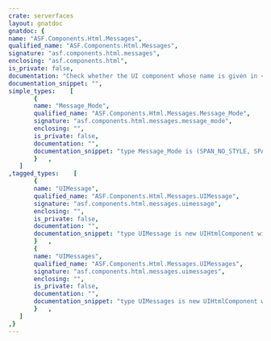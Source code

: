 ```yaml
---
crate: serverfaces
layout: gnatdoc
gnatdoc: {
name: "ASF.Components.Html.Messages",
qualified_name: "ASF.Components.Html.Messages",
signature: "asf.components.html.messages",
enclosing: "asf.components.html",
is_private: false,
documentation: "Check whether the UI component whose name is given in <b>Name</b> has some messages\nassociated with it.\n------------------------------",
documentation_snippet: "",
simple_types:    [
       {
       name: "Message_Mode",
       qualified_name: "ASF.Components.Html.Messages.Message_Mode",
       signature: "asf.components.html.messages.message_mode",
       enclosing: "",
       is_private: false,
       documentation: "",
       documentation_snippet: "type Message_Mode is (SPAN_NO_STYLE, SPAN, LIST, TABLE);",
       }   ,
   ]
,tagged_types:    [
       {
       name: "UIMessage",
       qualified_name: "ASF.Components.Html.Messages.UIMessage",
       signature: "asf.components.html.messages.uimessage",
       enclosing: "",
       is_private: false,
       documentation: "",
       documentation_snippet: "type UIMessage is new UIHtmlComponent with private;",
       }   ,
       {
       name: "UIMessages",
       qualified_name: "ASF.Components.Html.Messages.UIMessages",
       signature: "asf.components.html.messages.uimessages",
       enclosing: "",
       is_private: false,
       documentation: "",
       documentation_snippet: "type UIMessages is new UIHtmlComponent with private;",
       }   ,
   ]
,}
---
```

